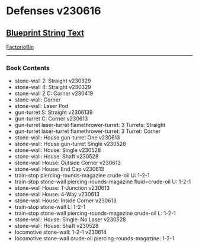 # Defenses v230616

## [Blueprint String Text](https://factoriobin.com/static/cdn/forever/post/9/e/s/9eSGNUAD/0/v0/blueprint-abb9ca23b56efd2e.txt)

[FactorioBin](https://factoriobin.com/post/9eSGNUAD)

----- 

### Book Contents

* stone-wall 2: Straight v230329
* stone-wall 4: Straight v230329
* stone-wall 2 C: Corner v230419
* stone-wall: Corner
* stone-wall: Laser Pod
* gun-turret S: Straight v2306139
* gun-turret C: Corner v230613
* gun-turret laser-turret flamethrower-turret: 3 Turrets: Straight
* gun-turret laser-turret flamethrower-turret: 3 Turret: Corner
* stone-wall: House gun-turret One v230613
* stone-wall: House gun-turret Single v230528
* stone-wall: House: Single v230528
* stone-wall: House: Shaft v230528
* stone-wall House: Outside Corner v230613
* stone-wall House: End Cap v230613
* train-stop piercing-rounds-magazine crude-oil U: 1-2-1
* train-stop stone-wall piercing-rounds-magazine fluid=crude-oil U: 1-2-1
* stone-wall House: T-Junction v230613
* stone-wall House: 4-Way v230613
* stone-wall House: Inside Corner v230613
* train-stop stone-wall L: 1-2-1
* train-stop stone-wall piercing-rounds-magazine crude-oil L: 1-2-1
* stone-wall: House: Single: No Laser v230528
* stone-wall: House: Shaft v230528
* locomotive stone-wall: 1-2-1 v230614
* locomotive stone-wall crude-oil piercing-rounds-magazine: 1-2-1

